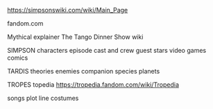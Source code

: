 https://simpsonswiki.com/wiki/Main_Page

fandom.com

Mythical explainer
The Tango Dinner Show wiki

SIMPSON
characters
episode
cast and crew
guest stars
video games
comics

TARDIS
theories
enemies
companion
species
planets

TROPES
topedia
https://tropedia.fandom.com/wiki/Tropedia


songs plot line
costumes
